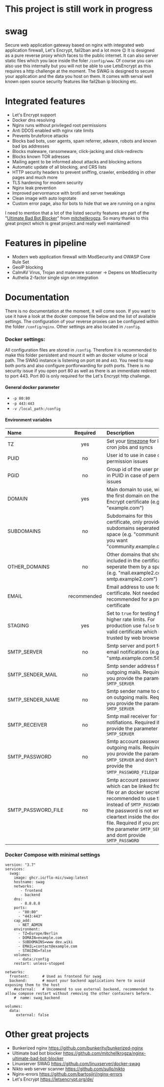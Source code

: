 # This project is still work in progress


# swag

Secure web application gateway based on nginx with integrated web application firewall, Let's Encrypt, fail2ban and a lot more 😉 It is designed as a pure reverse proxy which faces to the public internet. It can also server static files which you lace inside the foler `/config/www`. Of course you can also use this internally but you will not be able to use LetsEncrypt as this requires a http challenge at the moment. The SWAG is designed to secure your application and the data you host on them. It comes with serval well known open source security features like fail2ban ip blocking etc.


# Integrated features

- Let's Encrypt support
- Docker dns resolving
- Nginx runs without privileged root permissions
- Anti DDOS enabled with nginx rate limits
- Prevents bruteforce attacks
- Blocks bad bots, user agents, spam referrer, adware, robots and known bad ips addresses
- Blocks maleware, ransomeware, click-jacking and click-redirects
- Blocks known TOR adresses
- Mailing agent to be informed about attacks and blocking actions
- Automatic update of all blocking, and CRS lists
- HTTP security headers to prevent sniffing, crawler, embedding in other pages and much more
- TLS hardening for modern security
- Nginx leak prevention
- Improved pervormance with brotli and server tweakings
- Clean image with auto logrotate
- Custom error page, also for bots to hide that we are running on a nginx

I need to mention that a lot of the listed security features are part of the "[Ultimate Bad Bot Blocker](https://github.com/mitchellkrogza/nginx-ultimate-bad-bot-blocker)" from [mitchellkrogza](https://github.com/mitchellkrogza). So many thanks to this great project which is great project and really well maintained!

# Features in pipeline

- Modern web application firewall with ModSecurity and OWASP Core Rule Set
- GeoIP blocking
- CalmAV Virus, Trojan and maleware scanner -> Depens on ModSecurity
- Authelia 2-factor single sign on integration

# Documentation

There is no documentation at the moment, it will come soon. If you want to use it have a look at the docker compose file below and the list of available settings. The configuration of your reverse proxies can be configured within the folder `/config/nginx`. Other settings are also located in `/config`. 

### Docker settings:
All configuration files are stored in `/config`. Therefore it is recommended to make this folder persistent and mount it with an docker volume or local path. The SWAG instance is listening on port `80` and `443`. You need to map both ports and also configure portforwarding for poth ports. There is no security issue if you open port 80 as well as there is an immerdiate redirect to port 443. Port 80 is only required for the Let's Encrypt http challenge.

#### General docker parameter
- `-p 80:80`
- `-p 443:443`
- `-v /local_path:/config`

#### Environment variables

| Name               | Required      | Description       |
| :---               |    :----:     | :---              |
| TZ                 | yes           | Set your [timezone](https://en.wikipedia.org/wiki/List_of_tz_database_time_zones) for logs, cron jobs and syncs |
| PUID               | no            | User id to use in case of permission issues |
| PGID               | no            | Group id of the user provided in PUID in case of permission issues |
| DOMAIN             | yes           | Main domain to use, will be the first domain on the Let's Encrypt certificate (e.g. "example.com") |
| SUBDOMAINS         | no            | Subdomains for this certificate, only provide the subdomains seperated by space (e.g. "community" if you want "community.example.com") |
| OTHER_DOMAINS      | no            | Other domains that should be included in the certificate, seperate them by a space (e.g. "mail.example2.com smtp.example2.com")  |
| EMAIL              | recommended   | Email address to use for the certificate. Not needed, but recommended for a proper certificate |
| STAGING            | yes           | Set to `true` for testing for higher rate limits. For production use `false` to get a valid certificate which is trusted by web browsers |
| SMTP_SERVER        | no            | Smtp server and port  for email notifications (e.g. "smtp.example.com:587" |
| SMTP_SENDER_MAIL   | no            | Smtp sender address for outgoing mails. Required if you provide the parameter `SMTP_SERVER` |
| SMTP_SENDER_NAME   | no            | Smtp sender name to display on outgoing mails. Required if you provide the parameter `SMTP_SERVER` |
| SMTP_RECEIVER      | no            | Smtp mail receiver for your notifiations. Required if you provide the parameter `SMTP_SERVER` |
| SMTP_PASSWORD      | no            | Smtp account password for outgoing mails. Required if you provide the parameter `SMTP_SERVER` and don't provide the `SMTP_PASSWORD_FILE`parameter |
| SMTP_PASSWORD_FILE | no            | Smtp account password which can be linked from a file or an docker secret. It is recommended to use this instead of `SMTP_PASSWORD` as the password is not written in cleartext inside the docker file. Required if you provide the parameter `SMTP_SERVER` and dont provide `SMTP_PASSWORD` |


### Docker Compose with minimal settings

```
version: "3.7"
services:
  swag:
    image: ghcr.io/flo-mic/swag:latest
    hostname: swag
    networks: 
       - frontend
       - backend
    dns:
       - 8.8.8.8
    ports:
      - "80:80"
      - "443:443"
    cap_add:
      - NET_ADMIN
    environment:
      - TZ=Europe/Berlin
      - DOMAIN=example.com   
      - SUBDOMAINS=www dev.wiki
      - EMAIL=contact@example.com
      - STAGING=false
    volumes:
      - data:/config
    restart: unless-stopped
    
networks:
  frontent:      # Used as frontend for swag
  backend:       # mount your backend applications here to avoid exposing them to the host
    #external:   # Uncommend to use external backend, recommended to allow compose restart without removing the other containers before.
    #  name: swag_backend
    
volumes:
  data:
     external: false
```


# Other great projects

- Bunkerized nginx https://github.com/bunkerity/bunkerized-nginx
- Ultimate bad bot blocker https://github.com/mitchellkrogza/nginx-ultimate-bad-bot-blocker
- Linuxserver SWAG https://github.com/linuxserver/docker-swag
- Nikto web server scanner https://github.com/sullo/nikto
- Nginx-errors https://github.com/bartosjiri/nginx-errors
- Let's Encrypt https://letsencrypt.org/de/
